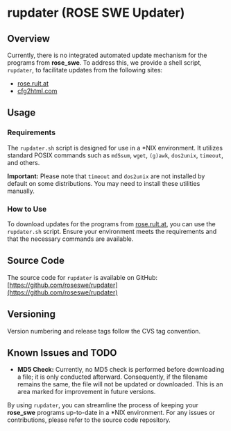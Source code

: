 # rupdater (ROSE SWE Updater)

## Overview

Currently, there is no integrated automated update mechanism for the programs from **rose_swe**. To address this, we provide a shell script, `rupdater`, to facilitate updates from the following sites:

- [rose.rult.at](http://rose.rult.at/)
- [cfg2html.com](http://www.cfg2html.com)

## Usage

### Requirements

The `rupdater.sh` script is designed for use in a *NIX environment. It utilizes standard POSIX commands such as `md5sum`, `wget`, `(g)awk`, `dos2unix`, `timeout`, and others.

**Important:** Please note that `timeout` and `dos2unix` are not installed by default on some distributions. You may need to install these utilities manually.

### How to Use

To download updates for the programs from [rose.rult.at](http://rose.rult.at), you can use the `rupdater.sh` script. Ensure your environment meets the requirements and that the necessary commands are available.

## Source Code

The source code for `rupdater` is available on GitHub: [https://github.com/roseswe/rupdater](https://github.com/roseswe/rupdater)

## Versioning

Version numbering and release tags follow the CVS tag convention.

## Known Issues and TODO

- **MD5 Check:** Currently, no MD5 check is performed before downloading a file; it is only conducted afterward. Consequently, if the filename remains the same, the file will not be updated or downloaded. This is an area marked for improvement in future versions.

By using `rupdater`, you can streamline the process of keeping your **rose_swe** programs up-to-date in a *NIX environment. For any issues or contributions, please refer to the source code repository.

<!--
vim:set fileencoding=utf8 fileformat=unix filetype=gfm tabstop=2 expandtab:
$Id: README.md,v 1.9 2024/07/07 17:34:43 ralph Exp $
-->
